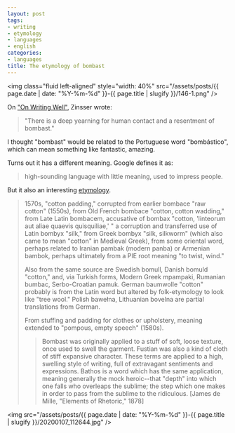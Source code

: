 ```yaml
---
layout: post
tags:
- writing
- etymology
- languages
- english
categories:
- languages
title: The etymology of bombast
---
```


<img class="fluid left-aligned" style="width: 40%" src="/assets/posts/{{ page.date | date: "%Y-%m-%d" }}-{{ page.title | slugify }}/146-1.png" />

On ["On Writing Well"](https://www.amazon.com/Writing-Well-Classic-Guide-Nonfiction/dp/0060891548),
Zinsser wrote:

>"There is a deep yearning for human contact and a resentment of bombast."

I thought "bombast" would be related to the Portuguese word "bombástico",
which can mean something like fantastic, amazing.

Turns out it has a different meaning. Google defines it as:

>high-sounding language with little meaning, used to impress people.
 
But it also an interesting [etymology](https://www.etymonline.com/word/bombast).

>1570s, "cotton padding," corrupted from earlier bombace "raw cotton" (1550s), from Old French bombace "cotton, cotton wadding," from Late Latin bombacem, accusative of bombax "cotton, 'linteorum aut aliae quaevis quisquiliae,' " a corruption and transferred use of Latin bombyx "silk," from Greek bombyx "silk, silkworm" (which also came to mean "cotton" in Medieval Greek), from some oriental word, perhaps related to Iranian pambak (modern panba) or Armenian bambok, perhaps ultimately from a PIE root meaning "to twist, wind."
>
>Also from the same source are Swedish bomull, Danish bomuld "cotton," and, via Turkish forms, Modern Greek mpampaki, Rumanian bumbac, Serbo-Croatian pamuk. German baumwolle "cotton" probably is from the Latin word but altered by folk-etymology to look like "tree wool." Polish bawełna, Lithuanian bovelna are partial translations from German.
>
>From stuffing and padding for clothes or upholstery, meaning extended to "pompous, empty speech" (1580s).
>
>>Bombast was originally applied to a stuff of soft, loose texture, once used to swell the garment. Fustian was also a kind of cloth of stiff expansive character. These terms are applied to a high, swelling style of writing, full of extravagant sentiments and expressions. Bathos is a word which has the same application, meaning generally the mock heroic--that "depth" into which one falls who overleaps the sublime; the step which one makes in order to pass from the sublime to the ridiculous. [James de Mille, "Elements of Rhetoric," 1878]

<img src="/assets/posts/{{ page.date | date: "%Y-%m-%d" }}-{{ page.title | slugify }}/20200107_112644.jpg" />
